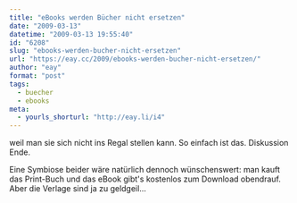 ```yaml
---
title: "eBooks werden Bücher nicht ersetzen"
date: "2009-03-13"
datetime: "2009-03-13 19:55:40"
id: "6208"
slug: "ebooks-werden-bucher-nicht-ersetzen"
url: "https://eay.cc/2009/ebooks-werden-bucher-nicht-ersetzen/"
author: "eay"
format: "post"
tags:
  - buecher
  - ebooks
meta:
  - yourls_shorturl: "http://eay.li/i4"
---
```


weil man sie sich nicht ins Regal stellen kann. So einfach ist das. Diskussion Ende.

Eine Symbiose beider wäre natürlich dennoch wünschenswert: man kauft das Print-Buch und das eBook gibt's kostenlos zum Download obendrauf. Aber die Verlage sind ja zu geldgeil...
